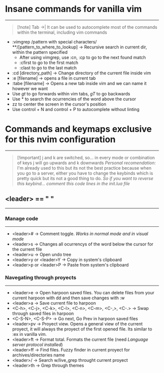 # Insane commands for vanilla vim
---

> [!note] Tab ->|
> It can be used to autocomplete most of the commands within the terminal, including vim commands

- :vimgrep /pattern with special characters/ **/\[pattern_to_where_to_lookup\] 
-> Recursive search in current dir, within the pattern specified
    - After using vimgrep, use :cn, :cp to go to the next found match
    - :cfirst to go to the first match
    - :clast to go to the last match
- :cd \[directory_path\] -> Change directory of the current file inside vim
- :e \[filename\] -> opens a file in current tab
- :tabe \[filename\] -> Opens a new tab inside vim and we can name it however we want
- Use *gt* to go forwards within vim tabs, *gT* to go backwards
- Use \* to search the ocurrencies of the word above the cursor
- zz to center the screen in the cursor's position
- Use control + N and control + P to autocomplete without linting

# Commands and keymaps exclusive for this nvim configuration
---

> [!important] j and k are switched, so...
> in every mode or combination of keys j will go upwards and k downwards
> *Personal recomendation:* I'm already used to this but its not the best practice because when you go to a server,
> either you have to change the keybinds which is pretty quick but its not a good thing to do. *So if you want to
> reverse this keybind...*
*comment this code lines in the init.lua file*

## \<leader\> == " "
---

### Manage code
---
- \<leader\># -> Comment toggle. *Works in normal mode and in visual mode*
- \<leader\>s -> Changes all ocurrencys of the word below the cursor for the current file
- \<leader\>u -> Open undo tree
- \<leader\>y or \<leader\>Y -> Copy in system's clipboard
- \<leader\>p or \<leader\>P -> Paste from system's clipboard

### Navegating through proyects
---
- \<leader\>e -> Open harpoon saved files. You can delete files from your current harpoon with dd and then save changes
with :w
- \<leader\>a -> Save current file to harpoon
- \<C-h\>, \<C-j\>, \<C-k\>, \<C-l\>, \<C-n\>, \<C-m\>, \<C-,\>, \<C-.\> -> Swap through saved files in harpoon
- \<C-S-N\>, \<C-S-P\> -> Go next, Go Prev in harpoon saved files
- \<leader\>pv -> Proyect view. Opens a general view of the current proyect, it will always the proyect of the first
opened file. Its similar to :ex in vanilla vim.
- \<leader\>ft -> Format total. Formats the current file (need *Language server protocol installed*)
- \<leader\>ff -> Find files. Fuzzy finder in current proyect for archives/directories name
- \<leader\>/ -> Search w/live_grep throught current proyect
- \<leader\>th -> Grep through themes




